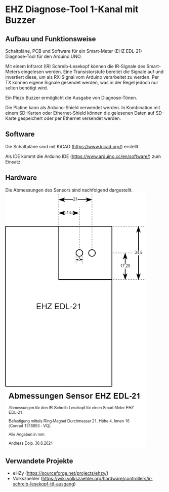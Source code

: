 # EHZ Diagnose-Tool 1-Kanal mit Buzzer
## Aufbau und Funktionsweise
Schaltpläne, PCB und Software für ein Smart-Meter (EHZ EDL-21) Diagnose-Tool für den Arduino UNO.

Mit einem Infrarot (IR) Schreib-Lesekopf können die IR-Signale des Smart-Meters eingelesen werden.
Eine Transistorstufe bereitet die Signale auf und invertiert diese, um als RX-Signal vom Arduino
verarbeitet zu werden. Per TX können eigene Signale gesendet werden, was in der Regel jedoch nur
selten benötigt wird.

Ein Piezo Buzzer ermöglicht die Ausgabe von Diagnose-Tönen.

Die Platine kann als Arduino-Shield verwendet werden. In Kombination mit einem SD-Karten oder
Ethernet-Shield können die gelesenen Daten auf SD-Karte gespeichert oder per Ethernet versendet
werden.

## Software
Die Schaltpläne sind mit KiCAD (https://www.kicad.org/) erstellt.

Als IDE kommt die Arduino IDE (https://www.arduino.cc/en/software/) zum Einsatz.

## Hardware
Die Abmessungen des Sensors sind nachfolgend dargestellt.
![Abmessungen Sensor](drawio/abmessungen-sensor.png)

## Verwandete Projekte
- eHZy (https://sourceforge.net/projects/ehzy/)
- Volkszaehler (https://wiki.volkszaehler.org/hardware/controllers/ir-schreib-lesekopf-ttl-ausgang)
